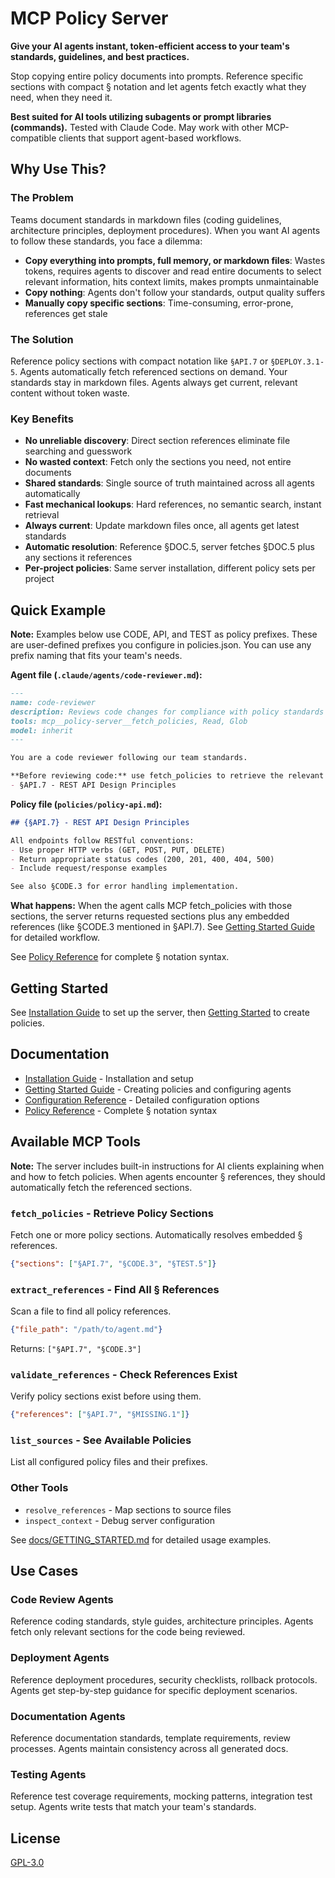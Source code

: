 # MCP Policy Server

**Give your AI agents instant, token-efficient access to your team's standards, guidelines, and best practices.**

Stop copying entire policy documents into prompts. Reference specific sections with compact § notation and let agents fetch exactly what they need, when they need it.

**Best suited for AI tools utilizing subagents or prompt libraries (commands).** Tested with Claude Code. May work with other MCP-compatible clients that support agent-based workflows.

## Why Use This?

### The Problem

Teams document standards in markdown files (coding guidelines, architecture principles, deployment procedures). When you want AI agents to follow these standards, you face a dilemma:

- **Copy everything into prompts, full memory, or markdown files**: Wastes tokens, requires agents to discover and read entire documents to select relevant information, hits context limits, makes prompts unmaintainable
- **Copy nothing**: Agents don't follow your standards, output quality suffers
- **Manually copy specific sections**: Time-consuming, error-prone, references get stale

### The Solution

Reference policy sections with compact notation like `§API.7` or `§DEPLOY.3.1-5`. Agents automatically fetch referenced sections on demand. Your standards stay in markdown files. Agents always get current, relevant content without token waste.

### Key Benefits

- **No unreliable discovery**: Direct section references eliminate file searching and guesswork
- **No wasted context**: Fetch only the sections you need, not entire documents
- **Shared standards**: Single source of truth maintained across all agents automatically
- **Fast mechanical lookups**: Hard references, no semantic search, instant retrieval
- **Always current**: Update markdown files once, all agents get latest standards
- **Automatic resolution**: Reference §DOC.5, server fetches §DOC.5 plus any sections it references
- **Per-project policies**: Same server installation, different policy sets per project

## Quick Example

**Note:** Examples below use CODE, API, and TEST as policy prefixes. These are user-defined prefixes you configure in policies.json. You can use any prefix naming that fits your team's needs.

**Agent file (`.claude/agents/code-reviewer.md`):**
```markdown
---
name: code-reviewer
description: Reviews code changes for compliance with policy standards
tools: mcp__policy-server__fetch_policies, Read, Glob
model: inherit
---

You are a code reviewer following our team standards.

**Before reviewing code:** use fetch_policies to retrieve the relevant policies:
- §API.7 - REST API Design Principles
```

**Policy file (`policies/policy-api.md`):**
```markdown
## {§API.7} - REST API Design Principles

All endpoints follow RESTful conventions:
- Use proper HTTP verbs (GET, POST, PUT, DELETE)
- Return appropriate status codes (200, 201, 400, 404, 500)
- Include request/response examples

See also §CODE.3 for error handling implementation.
```

**What happens:**
When the agent calls MCP fetch_policies with those sections, the server returns requested sections plus any embedded references (like §CODE.3 mentioned in §API.7). See [Getting Started Guide](docs/GETTING_STARTED.md#step-6-use-the-agent) for detailed workflow.

See [Policy Reference](docs/POLICY_REFERENCE.md) for complete § notation syntax.

## Getting Started

See [Installation Guide](docs/INSTALLATION.md) to set up the server, then [Getting Started](docs/GETTING_STARTED.md) to create policies.

## Documentation

- [Installation Guide](docs/INSTALLATION.md) - Installation and setup
- [Getting Started Guide](docs/GETTING_STARTED.md) - Creating policies and configuring agents
- [Configuration Reference](docs/CONFIGURATION_REFERENCE.md) - Detailed configuration options
- [Policy Reference](docs/POLICY_REFERENCE.md) - Complete § notation syntax

## Available MCP Tools

**Note:** The server includes built-in instructions for AI clients explaining when and how to fetch policies. When agents encounter § references, they should automatically fetch the referenced sections.

### `fetch_policies` - Retrieve Policy Sections
Fetch one or more policy sections. Automatically resolves embedded § references.

```json
{"sections": ["§API.7", "§CODE.3", "§TEST.5"]}
```

### `extract_references` - Find All § References
Scan a file to find all policy references.

```json
{"file_path": "/path/to/agent.md"}
```
Returns: `["§API.7", "§CODE.3"]`

### `validate_references` - Check References Exist
Verify policy sections exist before using them.

```json
{"references": ["§API.7", "§MISSING.1"]}
```

### `list_sources` - See Available Policies
List all configured policy files and their prefixes.

### Other Tools
- `resolve_references` - Map sections to source files
- `inspect_context` - Debug server configuration

See [docs/GETTING_STARTED.md](docs/GETTING_STARTED.md) for detailed usage examples.

## Use Cases

### Code Review Agents
Reference coding standards, style guides, architecture principles. Agents fetch only relevant sections for the code being reviewed.

### Deployment Agents
Reference deployment procedures, security checklists, rollback protocols. Agents get step-by-step guidance for specific deployment scenarios.

### Documentation Agents
Reference documentation standards, template requirements, review processes. Agents maintain consistency across all generated docs.

### Testing Agents
Reference test coverage requirements, mocking patterns, integration test setup. Agents write tests that match your team's standards.

## License

[GPL-3.0](https://www.gnu.org/licenses/gpl-3.0.en.html)
